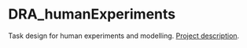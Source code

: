 # DRA_humanExperiments
Task design for human experiments and modelling. [Project description](https://docs.google.com/document/d/1bLPPiTB4GCW9KPJV0XtDhyq-rwyaGHBHOCGE_zYEQH4/edit?usp=sharing).
